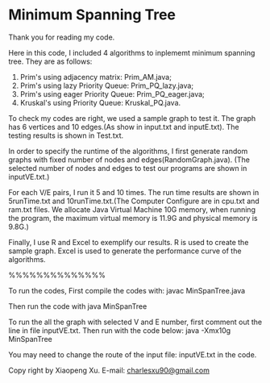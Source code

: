 Minimum Spanning Tree
================

Thank you for reading my code.

Here in this code, I included 4 algorithms to inplememt minimum spanning tree.
They are as follows:
1. Prim's using adjacency matrix: Prim_AM.java;
2. Prim's using lazy Priority Queue: Prim_PQ_lazy.java;
3. Prim's using eager Priority Queue: Prim_PQ_eager.java;
4. Kruskal's using Priority Queue: Kruskal_PQ.java.

To check my codes are right, we used a sample graph to test it. The graph has 6 vertices and 10 edges.(As show in input.txt and inputE.txt). The testing results is shown in Test.txt.

In order to specify the runtime of the algorithms, I first generate random graphs with fixed number of nodes and edges(RandomGraph.java). (The selected number of nodes and edges to test our programs are shown in inputVE.txt.)

For each V/E pairs, I run it 5 and 10 times. The run time results are shown in 5runTime.txt and 10runTime.txt.(The Computer Configure are in cpu.txt and ram.txt files. We allocate Java Virtual Machine 10G memory, when running the program, the maximum virtual memory is 11.9G and physical memory is 9.8G.)

Finally, I use R and Excel to exemplify our results. R is used to create the sample graph. Excel is used to generate the performance curve of the algorithms.


%%%%%%%%%%%%%%

To run the codes, 
First compile the codes with:
javac MinSpanTree.java

Then run the code with
java MinSpanTree

To run the all the graph with selected V and E number, first comment out the line in file inputVE.txt. Then run with the code below:
java -Xmx10g MinSpanTree

You may need to change the route of the input file: inputVE.txt in the code.

Copy right by Xiaopeng Xu. E-mail: charlesxu90@gmail.com
